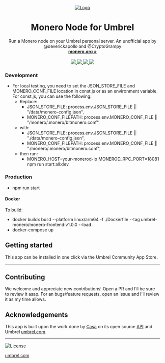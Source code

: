 <p align="center">
  <a href="https://umbrel.com">
    <img src="https://i.imgur.com/rhDWq5W.jpg" alt="Logo">
  </a>
  <h1 align="center">Monero Node for Umbrel</h1>
  <p align="center">
    Run a Monero node on your Umbrel personal server. An unofficial app by @deverickapollo and @CryptoGrampy
    <br />
    <a href="https://getmonero.org"><strong>monero.org »</strong></a>
    <br />
    <br />
    <a href="https://twitter.com/monero">
      <img src="https://img.shields.io/twitter/follow/umbrel?style=social" />
    </a>
    <a href="https://telegram.me/monero">
      <img src="https://img.shields.io/badge/community-chat-%235351FB">
    </a>
    <a href="https://reddit.com/r/Monero">
      <img src="https://img.shields.io/reddit/subreddit-subscribers/getumbrel?style=social">
    </a>
    <a href="https://github.com/monero-project/monero/issues">
      <img src="https://img.shields.io/badge/community-forum-%235351FB">
    </a>
  </p>
</p>

### Development

- For local testing, you need to set the JSON_STORE_FILE and MONERO_CONF_FILE location in const.js or as an environment variable.  For const.js, you can use the following:
  - Replace: 
    - JSON_STORE_FILE: process.env.JSON_STORE_FILE || "/data/monero-config.json",
    - MONERO_CONF_FILEPATH: process.env.MONERO_CONF_FILE || "/monero/.monero/bitmonero.conf",
  - with:
    - JSON_STORE_FILE: process.env.JSON_STORE_FILE || "./data/monero-config.json",
    - MONERO_CONF_FILEPATH: process.env.MONERO_CONF_FILE || "./monero/.monero/bitmonero.conf",
  - then run:
    - MONERO_HOST=your-monerod-ip MONEROD_RPC_PORT=18081 npm run start:all:dev
  
### Production
- npm run start

#### Docker

To build:
- docker buildx build --platform linux/arm64 -f ./Dockerfile --tag umbrel-monero/monero-frontend:v1.0.0 --load .
- docker-compose up 
  
## Getting started

This app can be installed in one click via the Umbrel Community App Store.

---

## Contributing

We welcome and appreciate new contributions!  Open a PR and I'll be sure to review it asap.  For an bugs/feature requests,  open an issue and I'll review it as my time allows. 


## Acknowledgements

This app is built upon the work done by [Casa](https://github.com/casa) on its open source [API](https://github.com/Casa/Casa-Node-API) and Umbrel [umbrel.com](https://umbrel.com).

---

[![License](https://img.shields.io/github/license/getumbrel/umbrel-bitcoin?color=%235351FB)](https://github.com/getumbrel/umbrel-bitcoin/blob/master/LICENSE.md)

[umbrel.com](https://umbrel.com)
